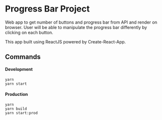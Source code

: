 # Progress Bar Project

Web app to get number of buttons and progress bar from API and render on browser.
User will be able to manipulate the progress bar differently by clicking on each button.

This app built using ReactJS powered by Create-React-App.

## Commands

#### Development

```
yarn
yarn start
```

#### Production

```
yarn
yarn build
yarn start:prod
```
